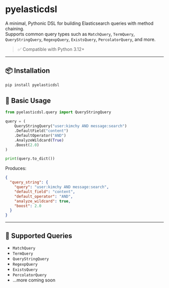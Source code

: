 # pyelasticdsl

A minimal, Pythonic DSL for building Elasticsearch queries with method chaining.  
Supports common query types such as `MatchQuery`, `TermQuery`, `QueryStringQuery`, `RegexpQuery`, `ExistsQuery`, `PercolatorQuery`, and more.

> ✅ Compatible with Python 3.12+

---

## 📦 Installation

```bash
pip install pyelasticdsl
````

## 🧱 Basic Usage

```python
from pyelasticdsl.query import QueryStringQuery

query = (
    QueryStringQuery("user:kimchy AND message:search")
    .DefaultField("content")
    .DefaultOperator("AND")
    .AnalyzeWildcard(True)
    .Boost(2.0)
)

print(query.to_dict())
```

Produces:

```json
{
  "query_string": {
    "query": "user:kimchy AND message:search",
    "default_field": "content",
    "default_operator": "AND",
    "analyze_wildcard": true,
    "boost": 2.0
  }
}
```

---

## 🧪 Supported Queries

* `MatchQuery`
* `TermQuery`
* `QueryStringQuery`
* `RegexpQuery`
* `ExistsQuery`
* `PercolatorQuery`
* ...more coming soon
